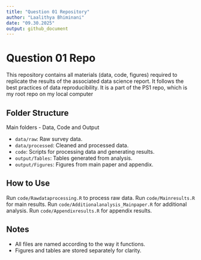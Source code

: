 ```yaml
---
title: "Question 01 Repository"
author: "Laalithya Bhiminani"
date: "09.30.2025"
output: github_document
---
```


# Question 01 Repo

This repository contains all materials (data, code, figures) required to replicate the results of the associated data science report.
It follows the best practices of data reproducibility. 
It is a part of the PS1 repo, which is my root repo on my local computer

## Folder Structure

Main folders - Data, Code and Output

- `data/raw`: Raw survey data.
- `data/processed`: Cleaned and processed data.
- `code`: Scripts for processing data and generating results.
- `output/Tables`: Tables generated from analysis.
- `output/Figures`: Figures from main paper and appendix.

## How to Use

Run `code/Rawdataprocessing.R` to process raw data.
Run `code/Mainresults.R` for main results.
Run `code/Additionalanalysis_Mainpaper.R` for additional analysis.
Run `code/Appendixresults.R` for appendix results.

## Notes

- All files are named according to the way it functions.
- Figures and tables are stored separately for clarity.


